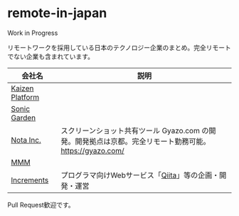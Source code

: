 # remote-in-japan
Work in Progress

リモートワークを採用している日本のテクノロジー企業のまとめ。完全リモートでない企業も含まれています。

| 会社名  | 説明 |
| ------------- | ------------- |
| [Kaizen Platform](https://kaizenplatform.com/ja/aboutus.html)  |   |
| [Sonic Garden](http://www.sonicgarden.jp/)  |  |
| [Nota Inc.](http://www.notainc.com/) | スクリーンショット共有ツール Gyazo.com の開発。開発拠点は京都。完全リモート勤務可能。 https://gyazo.com/ |
| [MMM](http://mmmcorp.co.jp/) | |
| [Increments](http://increments.co.jp/) | プログラマ向けWebサービス「[Qiita](http://qiita.com)」等の企画・開発・運営 |


Pull Request歓迎です。
